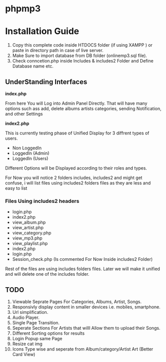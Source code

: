 # phpmp3
<h1> Installation Guide </h1>
<ol>
  <li>Copy this complete code inside HTDOCS folder (if using XAMPP ) or paste in directory path in case of live server.</li>
  <li>Make Sure to import database from DB folder (onlinemp3.sql file).</li>
  <li>Check conncetion.php inside Includes & includes2 Folder and Define Database name etc.</li>
  </ol>
<h2> UnderStanding Interfaces </h2>
<strong> index.php </strong>
<p>From here You will Log into Admin Panel Directly. That will have many options such ass add, delete albums artists categories, sending Notification, and other Settings </p>
<strong> index2.php </strong>
<p> This is currently testing phase of Unified Display for 3 diffrent types of users.
<ul>
  <li>Non LoggedIn</li>
  <li>LoggedIn (Admin)</li>
  <li>LoggedIn (Users)</li>
  </p>
</ul>
Different Options will be Displayed according to their roles and types.

<p>For Now you will notice 2 folders includes, includes2 and might get confuse, i will list files using includes2 folders files as they are less and easy to list  </p>
<h3> Files Using includes2 headers </h3>
<ul>
<li>login.php </li>
<li>index2.php </li>
<li>view_album.php </li>
<li>view_artist.php </li>
<li>view_category.php </li>
<li>view_mp3.php  </li>
<li>view_playlist.php</li>
<li>index2.php</li>
<li>login.php</li>

<li>Session_check.php (Is commented For Now Inside includes2 Folder)</li>
</ul>

<p> Rest of the files are using includes folders files. 
Later we will make it unified and will delete one of the includes folder.</p>

<h2> TODO </h2>
<ol>
  <li>Viewable Seprate Pages For Categories, Albums, Artist, Songs.</li>
  <li>Responsivly display content in smaller devices i.e. mobiles, smartphone.</li>
  <li> Url simplification. </li>
  <li> Audio Player. </li>
  <li> Single Page Transition.</li>
  <li> Seperate Sections For Artists that willl Allow them to upload their Songs.</li>
  <li> Different Sorting options for results</li>
  <li> Login Popup same Page </li>
  <li> Resize cat img </li>
  <li> Icons Type wise and seperate from Album/category/Artist Art (Better Card View)</li>
</ol>
  

